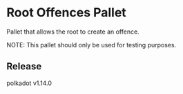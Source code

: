 # Root Offences Pallet

Pallet that allows the root to create an offence.

NOTE: This pallet should only be used for testing purposes.


## Release

polkadot v1.14.0
